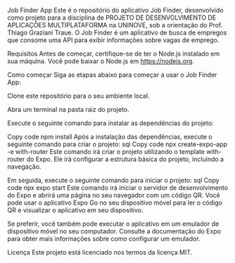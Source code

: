 
Job Finder App
Este é o repositório do aplicativo Job Finder, desenvolvido como projeto para a disciplina de PROJETO DE DESENVOLVIMENTO DE APLICAÇÕES MULTIPLATAFORMA na UNINOVE, sob a orientação do Prof. Thiago Graziani Traue. O Job Finder é um aplicativo de busca de empregos que consome uma API para exibir informações sobre vagas de emprego.

Requisitos
Antes de começar, certifique-se de ter o Node.js instalado em sua máquina. Você pode baixar o Node.js em https://nodejs.org.

Como começar
Siga as etapas abaixo para começar a usar o Job Finder App:

Clone este repositório para o seu ambiente local.

Abra um terminal na pasta raiz do projeto.

Execute o seguinte comando para instalar as dependências do projeto:

Copy code
npm install
Após a instalação das dependências, execute o seguinte comando para criar o projeto:
sql
Copy code
npx create-expo-app -e with-router
Este comando irá criar o projeto utilizando o template with-router do Expo. Ele irá configurar a estrutura básica do projeto, incluindo a navegação.

Em seguida, execute o seguinte comando para iniciar o projeto:
sql
Copy code
npx expo start
Este comando irá iniciar o servidor de desenvolvimento do Expo e abrirá uma página no seu navegador com um código QR. Você pode usar o aplicativo Expo Go no seu dispositivo móvel para ler o código QR e visualizar o aplicativo em seu dispositivo.

Se preferir, você também pode executar o aplicativo em um emulador de dispositivo móvel no seu computador. Consulte a documentação do Expo para obter mais informações sobre como configurar um emulador.

Licença
Este projeto está licenciado nos termos da licença MIT.

